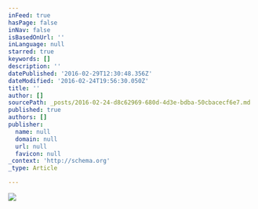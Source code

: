 ```yaml
---
inFeed: true
hasPage: false
inNav: false
isBasedOnUrl: ''
inLanguage: null
starred: true
keywords: []
description: ''
datePublished: '2016-02-29T12:30:48.356Z'
dateModified: '2016-02-24T19:56:30.050Z'
title: ''
author: []
sourcePath: _posts/2016-02-24-d8c62969-680d-4d3e-bdba-50cbacecf6e7.md
published: true
authors: []
publisher:
  name: null
  domain: null
  url: null
  favicon: null
_context: 'http://schema.org'
_type: Article

---
```

![](https://the-grid-user-content.s3-us-west-2.amazonaws.com/1050b717-d7f3-444b-82a3-0d05510bcb56.jpg)